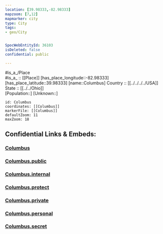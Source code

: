 ```yaml
---
location: [39.98333,-82.98333] 
mapzoom: [7,12] 
mapmarker: city 
type: City
tags:
- geo/City


SpocWebEntityId: 36103
isDeleted: false
confidential: public

---
```

#is_a_/Place  
#is_a_ :: [[Place]] 
[has_place_longitude::-82.98333] 
[has_place_latitude::39.98333] 
[name::Columbus] 
Country :: [[../../../../USA]]  
State :: [[../../Ohio]]  
[Population::] 
[Unknown::] 


```leaflet
id: Columbus
coordinates: [[Columbus]] 
markerFile: [[Columbus]] 
defaultZoom: 11 
maxZoom: 18
```


## Confidential Links & Embeds: 

### [Columbus](/_Standards/Earth/Continent/America~North/USA/USA~Central/Ohio/counties~Ohio/Franklin,Ohio,County/cities~Franklin,Ohio/Columbus.md) 

### [Columbus.public](/_public/Earth/Continent/America~North/USA/USA~Central/Ohio/counties~Ohio/Franklin,Ohio,County/cities~Franklin,Ohio/Columbus.public.md) 

### [Columbus.internal](/_internal/Earth/Continent/America~North/USA/USA~Central/Ohio/counties~Ohio/Franklin,Ohio,County/cities~Franklin,Ohio/Columbus.internal.md) 

### [Columbus.protect](/_protect/Earth/Continent/America~North/USA/USA~Central/Ohio/counties~Ohio/Franklin,Ohio,County/cities~Franklin,Ohio/Columbus.protect.md) 

### [Columbus.private](/_private/Earth/Continent/America~North/USA/USA~Central/Ohio/counties~Ohio/Franklin,Ohio,County/cities~Franklin,Ohio/Columbus.private.md) 

### [Columbus.personal](/_personal/Earth/Continent/America~North/USA/USA~Central/Ohio/counties~Ohio/Franklin,Ohio,County/cities~Franklin,Ohio/Columbus.personal.md) 

### [Columbus.secret](/_secret/Earth/Continent/America~North/USA/USA~Central/Ohio/counties~Ohio/Franklin,Ohio,County/cities~Franklin,Ohio/Columbus.secret.md)


